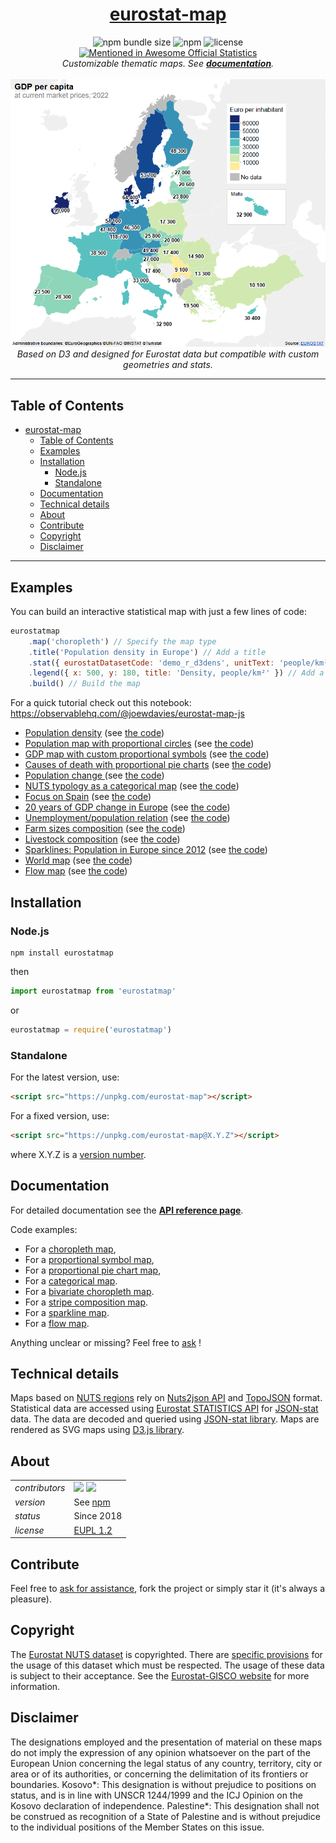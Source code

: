 <div align="center">

# [eurostat-map](https://github.com/eurostat/eurostat-map)

</div>

<div align="center">
  <img src="https://img.shields.io/bundlephobia/min/eurostat-map" alt="npm bundle size">
  <img src="https://img.shields.io/npm/v/eurostat-map" alt="npm">
  <img src="https://img.shields.io/badge/license-EUPL-success" alt="license">
  <a href="http://www.awesomeofficialstatistics.org"><img src="https://awesome.re/mentioned-badge.svg" alt="Mentioned in Awesome Official Statistics"></a>
</div>

<div align="center">
  <em>Customizable thematic maps. See <strong><a href="docs/reference.md">documentation</a></strong>.</em>
</div>

<br>

<div align="center">
<a href="https://eurostat.github.io/eurostat-map/examples/population-density.html" target="_blank"> <img src="https://raw.githubusercontent.com/eurostat/eurostat-map/master/docs/img/examples.gif" alt="examples" width="600"/> </a>
</div>

<div align="center">
<em>Based on D3 and designed for Eurostat data but compatible with custom geometries and stats.</em>
</div>

---

## Table of Contents

- [eurostat-map](#eurostat-map)
    - [Table of Contents](#table-of-contents)
    - [Examples](#examples)
    - [Installation](#installation)
        - [Node.js](#nodejs)
        - [Standalone](#standalone)
    - [Documentation](#documentation)
    - [Technical details](#technical-details)
    - [About](#about)
    - [Contribute](#contribute)
    - [Copyright](#copyright)
    - [Disclaimer](#disclaimer)

---

## Examples

You can build an interactive statistical map with just a few lines of code:

```javascript
eurostatmap
    .map('choropleth') // Specify the map type
    .title('Population density in Europe') // Add a title
    .stat({ eurostatDatasetCode: 'demo_r_d3dens', unitText: 'people/km²' }) // Configure dataset
    .legend({ x: 500, y: 180, title: 'Density, people/km²' }) // Add a legend
    .build() // Build the map
```

For a quick tutorial check out this notebook:
https://observablehq.com/@joewdavies/eurostat-map-js

- [Population density](https://eurostat.github.io/eurostat-map/examples/population-density.html) (see [the code](https://github.com/eurostat/eurostat-map/blob/master/examples/population-density.html))
- [Population map with proportional circles](https://eurostat.github.io/eurostat-map/examples/prop-circles.html) (see [the code](https://github.com/eurostat/eurostat-map/blob/master/examples/prop-circles.html))
- [GDP map with custom proportional symbols](https://eurostat.github.io/eurostat-map/examples/prop-symbols.html) (see [the code](https://github.com/eurostat/eurostat-map/blob/master/examples/prop-symbols.html))
- [Causes of death with proportional pie charts](https://eurostat.github.io/eurostat-map/examples/prop-piecharts.html) (see [the code](https://github.com/eurostat/eurostat-map/blob/master/examples/prop-piecharts.html))
- [Population change ](https://eurostat.github.io/eurostat-map/examples/population-change.html) (see [the code](https://github.com/eurostat/eurostat-map/blob/master/examples/population-change.html))
- [NUTS typology as a categorical map](https://eurostat.github.io/eurostat-map/examples/categorical.html) (see [the code](https://github.com/eurostat/eurostat-map/blob/master/examples/categorical.html))
- [Focus on Spain](https://eurostat.github.io/eurostat-map/examples/spain.html) (see [the code](https://github.com/eurostat/eurostat-map/blob/master/examples/spain.html))
- [20 years of GDP change in Europe](https://eurostat.github.io/eurostat-map/examples/small_multiple.html) (see [the code](https://github.com/eurostat/eurostat-map/blob/master/examples/small_multiple.html))
- [Unemployment/population relation](https://eurostat.github.io/eurostat-map/examples/pop-unemploy-bivariate.html) (see [the code](https://github.com/eurostat/eurostat-map/blob/master/examples/pop-unemploy-bivariate.html))
- [Farm sizes composition](https://eurostat.github.io/eurostat-map/examples/farm_size.html) (see [the code](https://github.com/eurostat/eurostat-map/blob/master/examples/farm_size.html))
- [Livestock composition](https://eurostat.github.io/eurostat-map/examples/livestock_composition.html) (see [the code](https://github.com/eurostat/eurostat-map/blob/master/examples/livestock_composition.html))
- [Sparklines: Population in Europe since 2012](https://eurostat.github.io/eurostat-map/examples/sparklines.html) (see [the code](https://github.com/eurostat/eurostat-map/blob/master/examples/sparklines.html))
- [World map](https://eurostat.github.io/eurostat-map/examples/world.html) (see [the code](https://github.com/eurostat/eurostat-map/blob/master/examples/world.html))
- [Flow map](https://eurostat.github.io/eurostat-map/examples/flowmap.html) (see [the code](https://github.com/eurostat/eurostat-map/blob/master/examples/flowmap.html))

## Installation

### Node.js

```npm
npm install eurostatmap
```

then

```javascript
import eurostatmap from 'eurostatmap'
```

or

```javascript
eurostatmap = require('eurostatmap')
```

### Standalone

For the latest version, use:

```html
<script src="https://unpkg.com/eurostat-map"></script>
```

For a fixed version, use:

```html
<script src="https://unpkg.com/eurostat-map@X.Y.Z"></script>
```

where X.Y.Z is a [version number](https://www.npmjs.com/package/eurostat-map?activeTab=versions).

## Documentation

For detailed documentation see the **[API reference page](docs/reference.md)**.

Code examples:

- For a [choropleth map](docs/reference.md#choropleth-map),
- For a [proportional symbol map](docs/reference.md#proportional-symbol-map),
- For a [proportional pie chart map](docs/reference.md#proportional-pie-chart-map),
- For a [categorical map](docs/reference.md#categorical-map).
- For a [bivariate choropleth map](docs/reference.md#bivariate-choropleth-map).
- For a [stripe composition map](docs/reference.md#stripe-composition-map).
- For a [sparkline map](docs/reference.md#sparkline-map).
- For a [flow map](docs/reference.md#flow-map).

Anything unclear or missing? Feel free to [ask](https://github.com/eurostat/eurostat.js/issues/new) !

## Technical details

Maps based on [NUTS regions](http://ec.europa.eu/eurostat/web/nuts/overview) rely on [Nuts2json API](https://github.com/eurostat/Nuts2json) and [TopoJSON](https://github.com/mbostock/topojson/wiki) format. Statistical data are accessed using [Eurostat STATISTICS API](https://wikis.ec.europa.eu/display/EUROSTATHELP/API+-+Getting+started+with+statistics+API) for [JSON-stat](https://json-stat.org/) data. The data are decoded and queried using [JSON-stat library](https://json-stat.com/). Maps are rendered as SVG maps using [D3.js library](https://d3js.org/).

## About

|                |                                                                                                                                                                                       |
| -------------- | ------------------------------------------------------------------------------------------------------------------------------------------------------------------------------------- |
| _contributors_ | [<img src="https://github.com/jgaffuri.png" height="40" />](https://github.com/jgaffuri) [<img src="https://github.com/JoeWDavies.png" height="40" />](https://github.com/JoeWDavies) |
| _version_      | See [npm](https://www.npmjs.com/package/eurostat-map?activeTab=versions)                                                                                                              |
| _status_       | Since 2018                                                                                                                                                                            |
| _license_      | [EUPL 1.2](https://github.com/eurostat/Nuts2json/blob/master/LICENSE)                                                                                                                 |

## Contribute

Feel free to [ask for assistance](https://github.com/eurostat/eurostat.js/issues/new), fork the project or simply star it (it's always a pleasure).

## Copyright

The [Eurostat NUTS dataset](http://ec.europa.eu/eurostat/web/nuts/overview) is copyrighted. There are [specific provisions](https://ec.europa.eu/eurostat/web/gisco/geodata/reference-data/administrative-units-statistical-units) for the usage of this dataset which must be respected. The usage of these data is subject to their acceptance. See the [Eurostat-GISCO website](http://ec.europa.eu/eurostat/web/gisco/geodata/reference-data/administrative-units-statistical-units/nuts) for more information.

## Disclaimer

The designations employed and the presentation of material on these maps do not imply the expression of any opinion whatsoever on the part of the European Union concerning the legal status of any country, territory, city or area or of its authorities, or concerning the delimitation of its frontiers or boundaries. Kosovo*: This designation is without prejudice to positions on status, and is in line with UNSCR 1244/1999 and the ICJ Opinion on the Kosovo declaration of independence. Palestine*: This designation shall not be construed as recognition of a State of Palestine and is without prejudice to the individual positions of the Member States on this issue.
